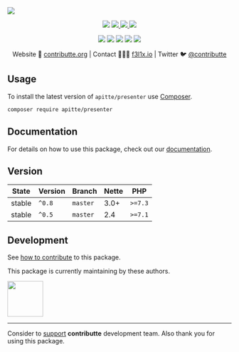 ![](https://heatbadger.now.sh/github/readme/contributte/apitte-presenter/)

<p align=center>
  <a href="https://github.com/apitte/presenter/actions"><img src="https://badgen.net/github/checks/apitte/presenter/master?cache=300"></a>
  <a href="https://coveralls.io/r/apitte/presenter"> <img src="https://badgen.net/coveralls/c/github/apitte/presenter?cache=300"> </a>
  <a href="https://packagist.org/packages/apitte/presenter"> <img src="https://badgen.net/packagist/dm/apitte/presenter"> </a>
  <a href="https://packagist.org/packages/apitte/presenter"> <img src="https://badgen.net/packagist/v/apitte/presenter"> </a>
</p>
<p align=center>
  <a href="https://packagist.org/packages/apitte/presenter"><img src="https://badgen.net/packagist/php/apitte/presenter"></a>
  <a href="https://github.com/contributte/apitte-presenter"><img src="https://badgen.net/github/license/contributte/apitte-presenter"></a>
  <a href="https://bit.ly/ctteg"><img src="https://badgen.net/badge/support/gitter/cyan"></a>
  <a href="https://bit.ly/cttfo"><img src="https://badgen.net/badge/support/forum/yellow"></a>
  <a href="https://contributte.org/partners.html"><img src="https://badgen.net/badge/become/a%20patron/F96854"></a>
<p>

<p align=center>
Website 🚀 <a href="https://contributte.org">contributte.org</a> | Contact 👨🏻‍💻 <a href="https://f3l1x.io">f3l1x.io</a> | Twitter 🐦 <a href="https://twitter.com/contributte">@contributte</a>
</p>

## Usage

To install the latest version of `apitte/presenter` use [Composer](https://getcomposer.org).

```bash
composer require apitte/presenter
```

## Documentation

For details on how to use this package, check out our [documentation](.docs/README.md#setup).

## Version

| State       | Version | Branch   | Nette | PHP     |
|-------------|---------|----------|-------|---------|
| stable      | `^0.8`  | `master` | 3.0+  | `>=7.3` |
| stable      | `^0.5`  | `master` | 2.4   | `>=7.1` |

## Development

See [how to contribute](https://contributte.org/contributing.html) to this package.

This package is currently maintaining by these authors.

<a href="https://github.com/f3l1x">
  <img width="80" height="80" src="https://avatars2.githubusercontent.com/u/538058?v=3&s=80">
</a>

-----

Consider to [support](https://contributte.org/partners.html) **contributte** development team.
Also thank you for using this package.
